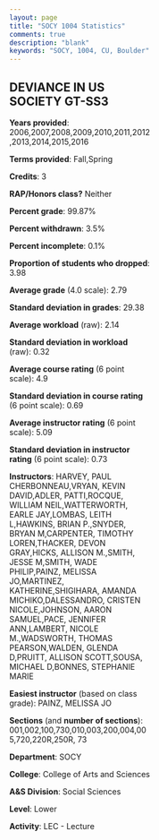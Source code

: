 ```yaml
---
layout: page
title: "SOCY 1004 Statistics"
comments: true
description: "blank"
keywords: "SOCY, 1004, CU, Boulder"
--- 
```

<head>
<script src="https://ajax.googleapis.com/ajax/libs/jquery/2.1.3/jquery.min.js"></script>
<script src="https://dl.dropboxusercontent.com/s/pc42nxpaw1ea4o9/highcharts.js?dl=0"></script>
<!-- <script src="../assets/js/highcharts.js"></script> -->
<style type="text/css">@font-face {
	font-family: "Bebas Neue";
	src: url(https://www.filehosting.org/file/details/544349/BebasNeue%20Regular.otf) format("opentype");
	}
	h1.Bebas { 
		font-family: "Bebas Neue", Verdana, Tahoma;
	}
</style>
</head>
<body>
	<div id="container" style="float: right; width: 45%; height: 88%; margin-left: 2.5%; margin-right: 2.5%;"></div>
	<script language="JavaScript">
		$(document).ready(function() {
		var chart = {type: 'column'};
		var title = {text: 'Grade Distribution'};
		var xAxis = {categories: ['A','B','C','D','F'],crosshair: true};
		var yAxis = {min: 0,title: {text: 'Percentage'}};
		var tooltip = {headerFormat: '<center><b><span style="font-size:20px">{point.key}</span></b></center>',
		               pointFormat: '<td style="padding:0"><b>{point.y:.1f}%</b></td>',
		               footerFormat: '</table>',shared: true,useHTML: true};
		var plotOptions = {column: {pointPadding: 0.0,borderWidth: 0}};  
		var credits = {enabled: false};var series= [{name: 'Percent',data: [20.22,47.23,24.34,4.55,3.67,]}];
		var json = {};
		json.chart = chart;
		json.title = title;
		json.tooltip = tooltip;
		json.xAxis = xAxis;
		json.yAxis = yAxis;  
		json.series = series;
		json.plotOptions = plotOptions;  
		json.credits = credits;
		$('#container').highcharts(json);
	});
	</script>
</body>
			   
## DEVIANCE IN US SOCIETY GT-SS3

**Years provided**: 2006,2007,2008,2009,2010,2011,2012,2013,2014,2015,2016

**Terms provided**: Fall,Spring

**Credits**: 3

**RAP/Honors class?** Neither

**Percent grade**: 99.87%

**Percent withdrawn**: 3.5%

**Percent incomplete**: 0.1%

**Proportion of students who dropped**: 3.98

**Average grade** (4.0 scale): 2.79

**Standard deviation in grades**: 29.38

**Average workload** (raw): 2.14

**Standard deviation in workload** (raw): 0.32

**Average course rating** (6 point scale): 4.9

**Standard deviation in course rating** (6 point scale): 0.69

**Average instructor rating** (6 point scale): 5.09

**Standard deviation in instructor rating** (6 point scale): 0.73

**Instructors**: HARVEY, PAUL CHERBONNEAU,VRYAN, KEVIN DAVID,ADLER, PATTI,ROCQUE, WILLIAM NEIL,WATTERWORTH, EARLE JAY,LOMBAS, LEITH L,HAWKINS, BRIAN P.,SNYDER, BRYAN M,CARPENTER, TIMOTHY LOREN,THACKER, DEVON GRAY,HICKS, ALLISON M.,SMITH, JESSE M,SMITH, WADE PHILIP,PAINZ, MELISSA JO,MARTINEZ, KATHERINE,SHIGIHARA, AMANDA MICHIKO,DALESSANDRO, CRISTEN NICOLE,JOHNSON, AARON SAMUEL,PACE, JENNIFER ANN,LAMBERT, NICOLE M.,WADSWORTH, THOMAS PEARSON,WALDEN, GLENDA D,PRUITT, ALLISON SCOTT,SOUSA, MICHAEL D,BONNES, STEPHANIE MARIE

**Easiest instructor** (based on class grade): PAINZ, MELISSA JO

**Sections** (and **number of sections**): 001,002,100,730,010,003,200,004,005,720,220R,250R, 73

**Department**: SOCY

**College**: College of Arts and Sciences

**A&S Division**: Social Sciences

**Level**: Lower

**Activity**: LEC - Lecture